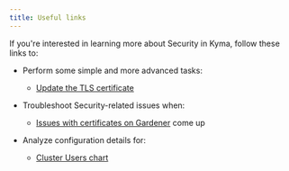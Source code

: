 ```yaml
---
title: Useful links
---
```


If you're interested in learning more about Security in Kyma, follow these links to:

- Perform some simple and more advanced tasks:
  - [Update the TLS certificate](../../03-tutorials/sec-01-tls-certificates-security.md)

- Troubleshoot Security-related issues when:
  - [Issues with certificates on Gardener](../troubleshooting/sec-01-certificates-gardener.md) come up

- Analyze configuration details for:
  - [Cluster Users chart](../../05-technical-reference/00-configuration-parameters/sec-01-cluster-users.md)
  